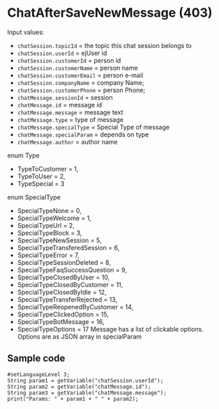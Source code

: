 # ChatAfterSaveNewMessage (403)

Input values:

* `chatSession.topicId` = the topic this chat session belongs to
* `chatSession.userId` = ejUser id
* `chatSession.customerId` = person id
* `chatSession.customerName` = person name
* `chatSession.customerEmail` = person e-mail
* `chatSession.companyName` = company Name;
* `chatSession.customerPhone` = person Phone;
* `chatMessage.sessionId` = session
* `chatMessage.id` = message id
* `chatMessage.message` = message text
* `chatMessage.type` = type of message
* `chatMessage.specialType` = Special Type of message
* `chatMessage.specialParam` = depends on type
* `chatMessage.author` = author name

enum Type

* TypeToCustomer = 1,
* TypeToUser = 2,
* TypeSpecial = 3

enum SpecialType

* SpecialTypeNone = 0,
* SpecialTypeWelcome = 1,
* SpecialTypeUrl = 2,
* SpecialTypeBlock = 3,
* SpecialTypeNewSession = 5,
* SpecialTypeTransferedSession = 6,
* SpecialTypeError = 7,
* SpecialTypeSessionDeleted = 8,
* SpecialTypeFaqSuccessQuestion = 9,
* SpecialTypeClosedByUser = 10,
* SpecialTypeClosedByCustomer = 11,
* SpecialTypeClosedByIdle = 12,
* SpecialTypeTransferRejected = 13,
* SpecialTypeReopenedByCustomer = 14,
* SpecialTypeClickedOption = 15,
* SpecialTypeBotMessage = 16,
* SpecialTypeOptions = 17
  Message has a list of clickable options. Options are as JSON array in specialParam

## Sample code

```crmscript
#setLanguageLevel 3;
String param1 = getVariable("chatSession.userId");
String param2 = getVariable("chatMessage.id");
String param3 = getVariable("chatMessage.message");
print("Params: " + param1 + " " + param2);
```

